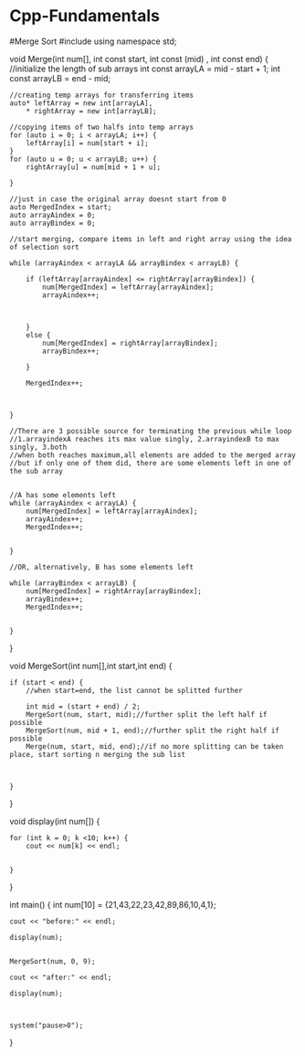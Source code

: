 # Cpp-Fundamentals
#Merge Sort
#include <iostream>
using namespace std;

void Merge(int num[], int const start, int const (mid) , int const end) {
	//initialize the length of sub arrays
	int const arrayLA = mid - start + 1;
	int const arrayLB = end - mid;


	//creating temp arrays for transferring items
	auto* leftArray = new int[arrayLA],
	    * rightArray = new int[arrayLB];

	//copying items of two halfs into temp arrays
	for (auto i = 0; i < arrayLA; i++) {
		leftArray[i] = num[start + i];
	}
	for (auto u = 0; u < arrayLB; u++) {
		rightArray[u] = num[mid + 1 + u];

	}

	//just in case the original array doesnt start from 0
	auto MergedIndex = start;
	auto arrayAindex = 0;
	auto arrayBindex = 0;

	//start merging, compare items in left and right array using the idea of selection sort

	while (arrayAindex < arrayLA && arrayBindex < arrayLB) {

		if (leftArray[arrayAindex] <= rightArray[arrayBindex]) {
			num[MergedIndex] = leftArray[arrayAindex];
			arrayAindex++;



		}
		else {
			num[MergedIndex] = rightArray[arrayBindex];
			arrayBindex++;

		}

		MergedIndex++;



	}

	//There are 3 possible source for terminating the previous while loop
	//1.arrayindexA reaches its max value singly, 2.arrayindexB to max singly, 3.both
	//when both reaches maximum,all elements are added to the merged array
	//but if only one of them did, there are some elements left in one of the sub array


	//A has some elements left
	while (arrayAindex < arrayLA) {
		num[MergedIndex] = leftArray[arrayAindex];
		arrayAindex++;
		MergedIndex++;


	}

	//OR, alternatively, B has some elements left

	while (arrayBindex < arrayLB) {
		num[MergedIndex] = rightArray[arrayBindex];
		arrayBindex++;
		MergedIndex++;


	}
	

	
}







void MergeSort(int num[],int start,int end) {

	if (start < end) {
		//when start=end, the list cannot be splitted further
		
		int mid = (start + end) / 2;
		MergeSort(num, start, mid);//further split the left half if possible
		MergeSort(num, mid + 1, end);//further split the right half if possible
		Merge(num, start, mid, end);//if no more splitting can be taken place, start sorting n merging the sub list

	
		
	}


}

void display(int num[]) {


	for (int k = 0; k <10; k++) {
		cout << num[k] << endl;
	
	
	}


}




int main()
{
	int num[10] = {21,43,22,23,42,89,86,10,4,1};

	cout << "before:" << endl;

	display(num);


	MergeSort(num, 0, 9);

	cout << "after:" << endl;

	display(num);

	

	system("pause>0");
}






